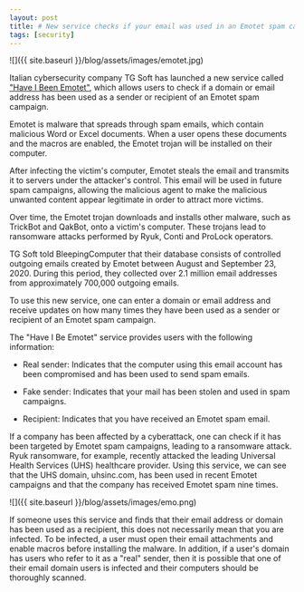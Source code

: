 ```yaml
---
layout: post
title: # New service checks if your email was used in an Emotet spam campaign
tags: [security]
---
```


![]({{ site.baseurl }}/blog/assets/images/emotet.jpg)

Italian cybersecurity company TG Soft has launched a new service called ["Have I Been Emotet"](https://www.haveibeenemotet.com/), which allows users to check if a domain or email address has been used as a sender or recipient of an Emotet spam campaign.

Emotet is malware that spreads through spam emails, which contain malicious Word or Excel documents. When a user opens these documents and the macros are enabled, the Emotet trojan will be installed on their computer.
<!--more-->
After infecting the victim's computer, Emotet steals the email and transmits it to servers under the attacker's control. This email will be used in future spam campaigns, allowing the malicious agent to make the malicious unwanted content appear legitimate in order to attract more victims.

Over time, the Emotet trojan downloads and installs other malware, such as TrickBot and QakBot, onto a victim's computer. These trojans lead to ransomware attacks performed by Ryuk, Conti and ProLock operators.

TG Soft told BleepingComputer that their database consists of controlled outgoing emails created by Emotet between August and September 23, 2020. During this period, they collected over 2.1 million email addresses from approximately 700,000 outgoing emails.

To use this new service, one can enter a domain or email address and receive updates on how many times they have been used as a sender or recipient of an Emotet spam campaign.

The "Have I Be Emotet" service provides users with the following information:

- Real sender: Indicates that the computer using this email account has been compromised and has been used to send spam emails.

- Fake sender: Indicates that your mail has been stolen and used in spam campaigns.

- Recipient: Indicates that you have received an Emotet spam email.

If a company has been affected by a cyberattack, one can check if it has been targeted by Emotet spam campaigns, leading to a ransomware attack. Ryuk ransomware, for example, recently attacked the leading Universal Health Services (UHS) healthcare provider. Using this service, we can see that the UHS domain, uhsinc.com, has been used in recent Emotet campaigns and that the company has received Emotet spam nine times.

![]({{ site.baseurl }}/blog/assets/images/emo.png)

If someone uses this service and finds that their email address or domain has been used as a recipient, this does not necessarily mean that you are infected. To be infected, a user must open their email attachments and enable macros before installing the malware. In addition, if a user's domain has users who refer to it as a "real" sender, then it is possible that one of their email domain users is infected and their computers should be thoroughly scanned.